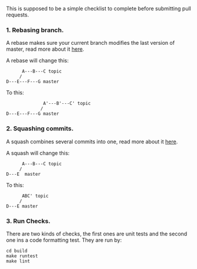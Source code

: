 This is supposed to be a simple checklist to complete before submitting pull requests.

### 1. Rebasing branch.
A rebase makes sure your current branch modifies the last version of master, read more about it [here](http://git-scm.com/docs/git-rebase).

A rebase will change this:

          A---B---C topic
         /
    D---E---F---G master

To this:

                  A'---B'---C' topic
                 /
    D---E---F---G master


### 2. Squashing commits.
A squash combines several commits into one, read more about it [here](https://git-scm.com/book/en/v2/Git-Tools-Rewriting-History#Squashing-Commits).

A squash will change this:

          A---B---C topic
         /
    D---E  master

To this:

          ABC' topic
         /
    D---E master

### 3. Run Checks.

There are two kinds of checks, the first ones are unit tests and the second one ins a code formatting test. They are run by:

    cd build
    make runtest
    make lint